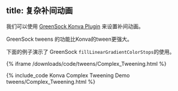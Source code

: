 title: 复杂补间动画
---

我们可以使用 [GreenSock Konva Plugin](https://github.com/konvajs/greensock-plugin) 来设置补间动画。

GreenSock tweens 的功能比Konva的tween更强大。

下面的例子演示了 GreenSock `fillLinearGradientColorStops`的使用。

{% iframe /downloads/code/tweens/Complex_Tweening.html %}

{% include_code Konva Complex Tweening Demo tweens/Complex_Tweening.html %}
